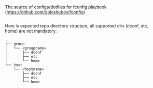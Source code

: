 The source of configs/dotfiles for fconfig playbook (https://github.com/goloshubov/fconfig)

## 
Here is expected repo directory structure, all supported dirs (dconf, etc, home) are not mandatory:
```
.
├── group
│   └── <groupname>
│       ├── dconf
│       ├── etc
│       └── home
└── host
    └── <hostname>
        ├── dconf
        ├── etc
        └── home
```
